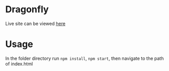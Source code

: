 # Dragonfly
Live site can be viewed [here](www.dragonflyhq.herokuapp.com)

# Usage
In the folder directory run `npm install`, `npm start`, then navigate to the path of index.html 
